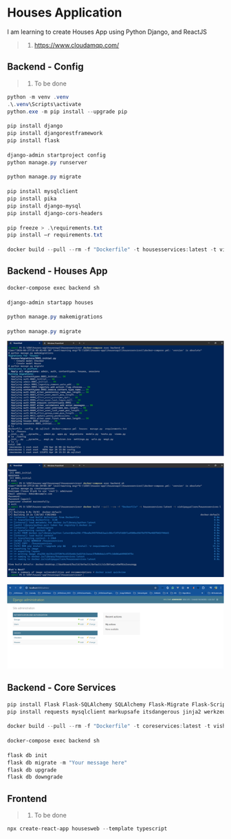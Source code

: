 # Houses Application

I am learning to create Houses App using Python Django, and ReactJS

> 1. <https://www.cloudamqp.com/>

## Backend - Config

> 1. To be done

```powershell
python -m venv .venv
.\.venv\Scripts\activate
python.exe -m pip install --upgrade pip

pip install django
pip install djangorestframework
pip install flask

django-admin startproject config
python manage.py runserver

python manage.py migrate

pip install mysqlclient
pip install pika
pip install django-mysql
pip install django-cors-headers

pip freeze > .\requirements.txt
pip install –r requirements.txt

docker build --pull --rm -f "Dockerfile" -t housesservices:latest -t vishipayyallore/housesservices:latest .
```

## Backend - Houses App

```powershell
docker-compose exec backend sh

django-admin startapp houses

python manage.py makemigrations

python manage.py migrate
```

![Make Migrations](documentation/images/Make_Migrations.PNG)

![Create Super User](documentation/images/CreateSuperUser.PNG)

![Admin Site](documentation/images/Admin_Site.PNG)

## Backend - Core Services

```powershell
pip install Flask Flask-SQLAlchemy SQLAlchemy Flask-Migrate Flask-Script Flask-Cors
pip install requests mysqlclient markupsafe itsdangerous jinja2 werkzeug pika pytz

docker build --pull --rm -f "Dockerfile" -t coreservices:latest -t vishipayyallore/coreservices:latest .

docker-compose exec backend sh

flask db init
flask db migrate -m "Your message here"
flask db upgrade
flask db downgrade
```

## Frontend

> 1. To be done

```powershell
npx create-react-app housesweb --template typescript
```
